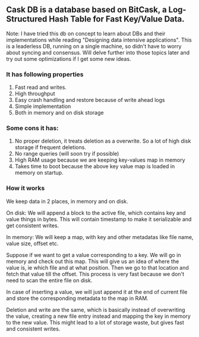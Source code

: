 ## Cask DB is a database based on BitCask, a Log-Structured Hash Table for Fast Key/Value Data.
Note: I have tried this db on concept to learn about DBs and their implementations while reading "Designing data intensive applications". This is a leaderless DB, running on a single machine, so didn't have to worry about syncing and consensus. Will delve further into those topics later and try out some optimizations if I get some new ideas.
### It has following properties
1. Fast read and writes.
2. High throughput
3. Easy crash handling and restore because of write ahead logs
4. Simple implementation
5. Both in memory and on disk storage

### Some cons it has:
1. No proper deletion, it treats deletion as a overwrite. So a lot of high disk storage if frequent deletions.
2. No range queries (will soon try if possible)
3. High RAM usage because we are keeping key-values map in memory
4. Takes time to boot because the above key value map is loaded in memory on startup.

### How it works
We keep data in 2 places, in memory and on disk.

On disk: We will append a block to the active file, which contains key and value things in bytes. This will contain timestamp to make it serializable and get consistent writes. 

In memory: We will keep a map, with key and other metadatas like file name, value size, offset etc.

Suppose if we want to get a value corresponding to a key. We will go in memory and check out this map. This will give us an idea of where the value is, ie which file and at what position. Then we go to that location and fetch that value till the offset. This process is very fast because we don't need to scan the entire file on disk.

In case of inserting a value, we will just append it at the end of current file and store the corresponding metadata to the map in RAM.

Deletion and write are the same, which is basically instead of overwriting the value, creating a new file entry instead and mapping the key in memory to the new value. This might lead to a lot of storage waste, but gives fast and consistent writes.